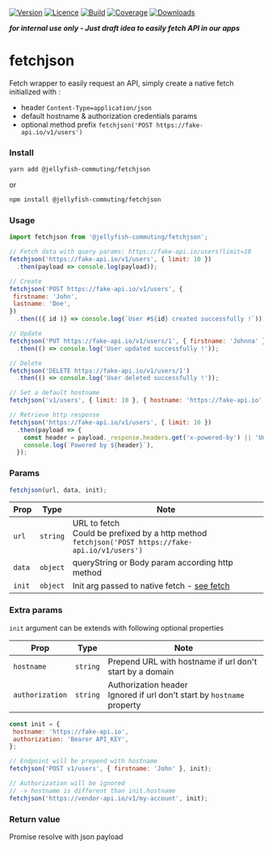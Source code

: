 [![Version](https://img.shields.io/npm/v/@jellyfish-commuting/fetchjson)](https://www.npmjs.com/package/@jellyfish-commuting/fetchjson)
[![Licence](https://img.shields.io/npm/l/@jellyfish-commuting/fetchjson)](https://en.wikipedia.org/wiki/MIT_license)
[![Build](https://img.shields.io/travis/jellyfish-commuting/fetchjson)](https://travis-ci.org/github/jellyfish-commuting/fetchjson)
[![Coverage](https://img.shields.io/codecov/c/github/jellyfish-commuting/fetchjson)](https://codecov.io/gh/jellyfish-commuting/fetchjson)
[![Downloads](https://img.shields.io/npm/dt/@jellyfish-commuting/fetchjson)](https://www.npmjs.com/package/@jellyfish-commuting/fetchjson)

__*for internal use only - Just draft idea to easily fetch API in our apps*__

# fetchjson
Fetch wrapper to easily request an API, simply create a native fetch initialized with :
- header `Content-Type=application/json`
- default hostname & authorization credentials params
- optional method prefix `fetchjson('POST https://fake-api.io/v1/users')`

### Install

```bash
yarn add @jellyfish-commuting/fetchjson
```
or
```bash
npm install @jellyfish-commuting/fetchjson
```
### Usage

```javascript
import fetchjson from '@jellyfish-commuting/fetchjson';

// Fetch data with query params: https://fake-api.io/users?limit=10
fetchjson('https://fake-api.io/v1/users', { limit: 10 })
  .then(payload => console.log(payload));

// Create
fetchjson('POST https://fake-api.io/v1/users', { 
 firstname: 'John', 
 lastname: 'Doe', 
})
  .then(({ id )} => console.log(`User #${id} created successfully !`));

// Update
fetchjson('PUT https://fake-api.io/v1/users/1', { firstname: 'Johnna' })
  .then(() => console.log('User updated successfully !'));

// Delete
fetchjson('DELETE https://fake-api.io/v1/users/1')
  .then(() => console.log('User deleted successfully !'));

// Set a default hostname
fetchjson('v1/users', { limit: 10 }, { hostname: 'https://fake-api.io' });

// Retrieve http response 
fetchjson('https://fake-api.io/v1/users', { limit: 10 })
  .then(payload => {
    const header = payload._response.headers.get('x-powered-by') || 'Unknow';
    console.log(`Powered by ${header}`),
  });
```

### Params

```javascript
fetchjson(url, data, init);
```

| Prop   | Type     |  Note                                                                                                                           |
|--------|----------|---------------------------------------------------------------------------------------------------------------------------------|
| `url`  | `string` | URL to fetch <br />Could be prefixed by a http method `fetchjson('POST https://fake-api.io/v1/users')`                          |
| `data` | `object` | queryString or Body param according http method                                                                                 |
| `init` | `object` | Init arg passed to native fetch - [see fetch](https://developer.mozilla.org/en-US/docs/Web/API/WindowOrWorkerGlobalScope/fetch) |

### Extra params

`init` argument can be extends with following optional properties

| Prop            | Type       |  Note                                                                                    |
|-----------------|------------|------------------------------------------------------------------------------------------|
| `hostname`      | `string`   | Prepend URL with hostname if url don't start by a domain                                 |
| `authorization` | `string`   | Authorization header <br />Ignored if url don't start by `hostname` property             |
    
```javascript
const init = {
 hostname: 'https://fake-api.io',
 authorization: 'Bearer API_KEY',
};

// Endpoint will be prepend with hostname
fetchjson('POST v1/users', { firstname: 'John' }, init);

// Authorization will be ignored 
// -> hostname is different than init.hostname
fetchjson('https://vendor-api.io/v1/my-account', init);
```

### Return value

Promise resolve with json payload
